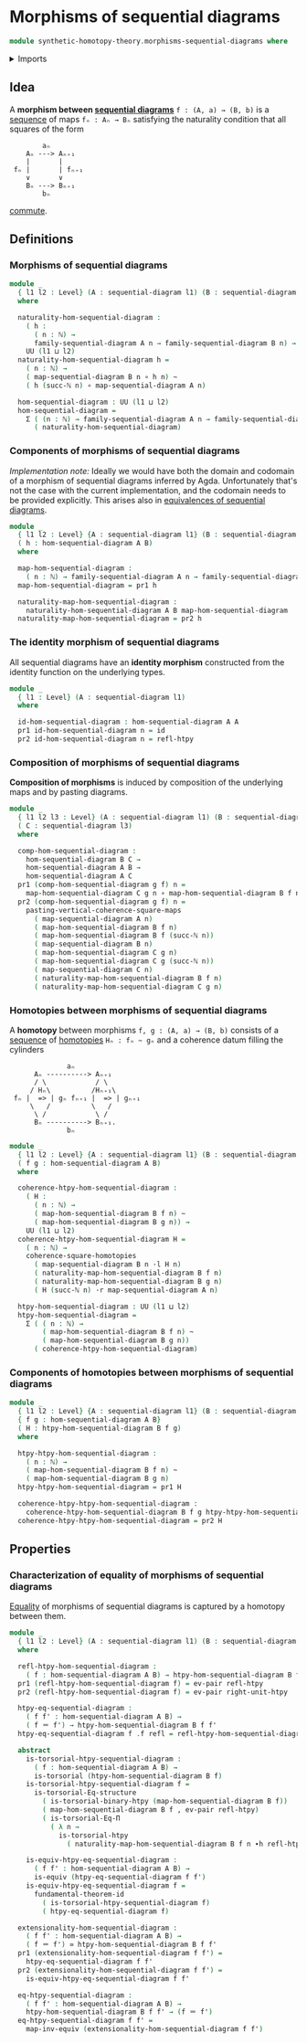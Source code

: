 # Morphisms of sequential diagrams

```agda
module synthetic-homotopy-theory.morphisms-sequential-diagrams where
```

<details><summary>Imports</summary>

```agda
open import elementary-number-theory.natural-numbers

open import foundation.binary-homotopies
open import foundation.commuting-squares-of-homotopies
open import foundation.commuting-squares-of-maps
open import foundation.dependent-pair-types
open import foundation.equality-dependent-function-types
open import foundation.equivalences
open import foundation.function-types
open import foundation.fundamental-theorem-of-identity-types
open import foundation.homotopies
open import foundation.homotopy-induction
open import foundation.identity-types
open import foundation.structure-identity-principle
open import foundation.torsorial-type-families
open import foundation.universe-levels
open import foundation.whiskering-homotopies-composition

open import synthetic-homotopy-theory.dependent-sequential-diagrams
open import synthetic-homotopy-theory.sequential-diagrams
```

</details>

## Idea

A **morphism between
[sequential diagrams](synthetic-homotopy-theory.sequential-diagrams.md)**
`f : (A, a) → (B, b)` is a [sequence](foundation.dependent-sequences.md) of maps
`fₙ : Aₙ → Bₙ` satisfying the naturality condition that all squares of the form

```text
        aₙ
    Aₙ ---> Aₙ₊₁
    |       |
 fₙ |       | fₙ₊₁
    ∨       ∨
    Bₙ ---> Bₙ₊₁
        bₙ
```

[commute](foundation.commuting-squares-of-maps.md).

## Definitions

### Morphisms of sequential diagrams

```agda
module _
  { l1 l2 : Level} (A : sequential-diagram l1) (B : sequential-diagram l2)
  where

  naturality-hom-sequential-diagram :
    ( h :
      ( n : ℕ) →
      family-sequential-diagram A n → family-sequential-diagram B n) →
    UU (l1 ⊔ l2)
  naturality-hom-sequential-diagram h =
    ( n : ℕ) →
    ( map-sequential-diagram B n ∘ h n) ~
    ( h (succ-ℕ n) ∘ map-sequential-diagram A n)

  hom-sequential-diagram : UU (l1 ⊔ l2)
  hom-sequential-diagram =
    Σ ( (n : ℕ) → family-sequential-diagram A n → family-sequential-diagram B n)
      ( naturality-hom-sequential-diagram)
```

### Components of morphisms of sequential diagrams

_Implementation note:_ Ideally we would have both the domain and codomain of a
morphism of sequential diagrams inferred by Agda. Unfortunately that's not the
case with the current implementation, and the codomain needs to be provided
explicitly. This arises also in
[equivalences of sequential diagrams](synthetic-homotopy-theory.equivalences-sequential-diagrams.md).

```agda
module _
  { l1 l2 : Level} {A : sequential-diagram l1} (B : sequential-diagram l2)
  ( h : hom-sequential-diagram A B)
  where

  map-hom-sequential-diagram :
    ( n : ℕ) → family-sequential-diagram A n → family-sequential-diagram B n
  map-hom-sequential-diagram = pr1 h

  naturality-map-hom-sequential-diagram :
    naturality-hom-sequential-diagram A B map-hom-sequential-diagram
  naturality-map-hom-sequential-diagram = pr2 h
```

### The identity morphism of sequential diagrams

All sequential diagrams have an **identity morphism** constructed from the
identity function on the underlying types.

```agda
module _
  { l1 : Level} (A : sequential-diagram l1)
  where

  id-hom-sequential-diagram : hom-sequential-diagram A A
  pr1 id-hom-sequential-diagram n = id
  pr2 id-hom-sequential-diagram n = refl-htpy
```

### Composition of morphisms of sequential diagrams

**Composition of morphisms** is induced by composition of the underlying maps
and by pasting diagrams.

```agda
module _
  { l1 l2 l3 : Level} (A : sequential-diagram l1) (B : sequential-diagram l2)
  ( C : sequential-diagram l3)
  where

  comp-hom-sequential-diagram :
    hom-sequential-diagram B C →
    hom-sequential-diagram A B →
    hom-sequential-diagram A C
  pr1 (comp-hom-sequential-diagram g f) n =
    map-hom-sequential-diagram C g n ∘ map-hom-sequential-diagram B f n
  pr2 (comp-hom-sequential-diagram g f) n =
    pasting-vertical-coherence-square-maps
      ( map-sequential-diagram A n)
      ( map-hom-sequential-diagram B f n)
      ( map-hom-sequential-diagram B f (succ-ℕ n))
      ( map-sequential-diagram B n)
      ( map-hom-sequential-diagram C g n)
      ( map-hom-sequential-diagram C g (succ-ℕ n))
      ( map-sequential-diagram C n)
      ( naturality-map-hom-sequential-diagram B f n)
      ( naturality-map-hom-sequential-diagram C g n)
```

### Homotopies between morphisms of sequential diagrams

A **homotopy** between morphisms `f, g : (A, a) → (B, b)` consists of a
[sequence](foundation.dependent-sequences.md) of
[homotopies](foundation.homotopies.md) `Hₙ : fₙ ~ gₙ` and a coherence datum
filling the cylinders

```text
              aₙ
      Aₙ ----------> Aₙ₊₁
      / \            / \
     / Hₙ\          /Hₙ₊₁\
 fₙ |  => | gₙ fₙ₊₁ |  => | gₙ₊₁
     \   /          \   /
      \ /            \ /
      Bₙ ----------> Bₙ₊₁.
              bₙ
```

```agda
module _
  { l1 l2 : Level} {A : sequential-diagram l1} (B : sequential-diagram l2)
  ( f g : hom-sequential-diagram A B)
  where

  coherence-htpy-hom-sequential-diagram :
    ( H :
      ( n : ℕ) →
      ( map-hom-sequential-diagram B f n) ~
      ( map-hom-sequential-diagram B g n)) →
    UU (l1 ⊔ l2)
  coherence-htpy-hom-sequential-diagram H =
    ( n : ℕ) →
    coherence-square-homotopies
      ( map-sequential-diagram B n ·l H n)
      ( naturality-map-hom-sequential-diagram B f n)
      ( naturality-map-hom-sequential-diagram B g n)
      ( H (succ-ℕ n) ·r map-sequential-diagram A n)

  htpy-hom-sequential-diagram : UU (l1 ⊔ l2)
  htpy-hom-sequential-diagram =
    Σ ( ( n : ℕ) →
        ( map-hom-sequential-diagram B f n) ~
        ( map-hom-sequential-diagram B g n))
      ( coherence-htpy-hom-sequential-diagram)
```

### Components of homotopies between morphisms of sequential diagrams

```agda
module _
  { l1 l2 : Level} {A : sequential-diagram l1} (B : sequential-diagram l2)
  { f g : hom-sequential-diagram A B}
  ( H : htpy-hom-sequential-diagram B f g)
  where

  htpy-htpy-hom-sequential-diagram :
    ( n : ℕ) →
    ( map-hom-sequential-diagram B f n) ~
    ( map-hom-sequential-diagram B g n)
  htpy-htpy-hom-sequential-diagram = pr1 H

  coherence-htpy-htpy-hom-sequential-diagram :
    coherence-htpy-hom-sequential-diagram B f g htpy-htpy-hom-sequential-diagram
  coherence-htpy-htpy-hom-sequential-diagram = pr2 H
```

## Properties

### Characterization of equality of morphisms of sequential diagrams

[Equality](foundation.identity-types.md) of morphisms of sequential diagrams is
captured by a homotopy between them.

```agda
module _
  { l1 l2 : Level} (A : sequential-diagram l1) (B : sequential-diagram l2)
  where

  refl-htpy-hom-sequential-diagram :
    ( f : hom-sequential-diagram A B) → htpy-hom-sequential-diagram B f f
  pr1 (refl-htpy-hom-sequential-diagram f) = ev-pair refl-htpy
  pr2 (refl-htpy-hom-sequential-diagram f) = ev-pair right-unit-htpy

  htpy-eq-sequential-diagram :
    ( f f' : hom-sequential-diagram A B) →
    ( f ＝ f') → htpy-hom-sequential-diagram B f f'
  htpy-eq-sequential-diagram f .f refl = refl-htpy-hom-sequential-diagram f

  abstract
    is-torsorial-htpy-sequential-diagram :
      ( f : hom-sequential-diagram A B) →
      is-torsorial (htpy-hom-sequential-diagram B f)
    is-torsorial-htpy-sequential-diagram f =
      is-torsorial-Eq-structure
        ( is-torsorial-binary-htpy (map-hom-sequential-diagram B f))
        ( map-hom-sequential-diagram B f , ev-pair refl-htpy)
        ( is-torsorial-Eq-Π
          ( λ n →
            is-torsorial-htpy
              ( naturality-map-hom-sequential-diagram B f n ∙h refl-htpy)))

    is-equiv-htpy-eq-sequential-diagram :
      ( f f' : hom-sequential-diagram A B) →
      is-equiv (htpy-eq-sequential-diagram f f')
    is-equiv-htpy-eq-sequential-diagram f =
      fundamental-theorem-id
        ( is-torsorial-htpy-sequential-diagram f)
        ( htpy-eq-sequential-diagram f)

  extensionality-hom-sequential-diagram :
    ( f f' : hom-sequential-diagram A B) →
    ( f ＝ f') ≃ htpy-hom-sequential-diagram B f f'
  pr1 (extensionality-hom-sequential-diagram f f') =
    htpy-eq-sequential-diagram f f'
  pr2 (extensionality-hom-sequential-diagram f f') =
    is-equiv-htpy-eq-sequential-diagram f f'

  eq-htpy-sequential-diagram :
    ( f f' : hom-sequential-diagram A B) →
    htpy-hom-sequential-diagram B f f' → (f ＝ f')
  eq-htpy-sequential-diagram f f' =
    map-inv-equiv (extensionality-hom-sequential-diagram f f')
```
